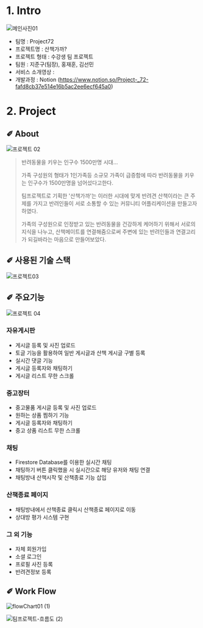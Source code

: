 # 1. Intro
![메인사진01](https://user-images.githubusercontent.com/86465929/134794702-69db4319-623e-4b9b-9d9a-2efe7e503c1e.png)

+ 팀명 : Project72
+ 프로젝트명 : 산책가까?
+ 프로젝트 형태 : 수강생 팀 프로젝트
+ 팀원 : 지준구(팀장), 홍재훈, 김선민
+ 서비스 소개영상 :
+ 개발과정 :  Notion (https://www.notion.so/Project-_72-fafd8cb37e514e16b5ac2ee6ecf645a0)

# 2. Project

## ✐ About 
![프로젝트 02](https://user-images.githubusercontent.com/86465929/134794868-749ed404-cad7-42aa-979d-b373a5e8d4c9.png)

> 반려동물을 키우는 인구수 1500만명 시대...
>
> 가족 구성원의 형태가 1인가족등 소규모 가족이 급증함에 따라 반려동물을 키우는 인구수가 1500만명을 넘어섰다고한다. 
>
> 팀프로젝트로 기획한 '산책가까'는 이러한 시대에 맞게 반려견 산책이라는 큰 주제를 가지고 반려인들이 서로 소통할 수 있는 커뮤니티 어플리케이션을 만들고자 하였다.
>
> 가족의 구성원으로 인정받고 있는 반려동물을 건강하게 케어하기 위해서 서로의 지식을 나누고, 산책메이트를 연결해줌으로써 주변에 있는 반려인들과 연결고리가 되길바라는 마음으로 만들어보았다. 

## ✐ 사용된 기술 스택
![프로젝트03](https://user-images.githubusercontent.com/86465929/134795492-6e84ebb7-68ed-4e99-a313-8c870b03aa40.png)

## ✐ 주요기능
![프로젝트 04](https://user-images.githubusercontent.com/86465929/134834894-2fad0261-f689-4a8d-ad4d-f2acb22a3195.png)

### 자유게시판
+ 게시글 등록 및 사진 업로드
+ 토글 기능을 활용하여 일반 게시글과 산책 게시글 구별 등록
+ 실시간 댓글 기능
+ 게시글 등록자와 채팅하기
+ 게시글 리스트 무한 스크롤

### 중고장터 
+ 중고물품 게시글 등록 및 사진 업로드
+ 원하는 상품 찜하기 기능
+ 게시글 등록자와 채팅하기 
+ 중고 상품 리스트 무한 스크롤

### 채팅
+ Firestore Database를 이용한 실시간 채팅
+ 채팅하기 버튼 클릭했을 시 실시간으로 해당 유저와 채팅 연결
+ 채팅방내 산책시작 및 산책종료 기능 삽입

### 산책종료 페이지
+ 채팅방내에서 산책종료 클릭시 산책종료 페이지로 이동
+ 상대방 평가 시스템 구현

### 그 외 기능
+ 자체 회원가입 
+ 소셜 로그인
+ 프로필 사진 등록
+ 반려견정보 등록


## ✐ Work Flow
![flowChart01 (1)](https://user-images.githubusercontent.com/86465929/134840952-99526fc8-e3c3-4cd0-882c-411cfe86fe9b.png)

![팀프로젝트-흐름도 (2)](https://user-images.githubusercontent.com/86465929/134861138-de465cdf-02b5-4bf6-ba22-95645d0b90d1.png)



